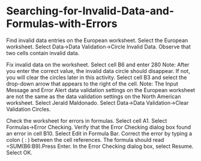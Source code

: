 # Searching-for-Invalid-Data-and-Formulas-with-Errors
Find invalid data entries on the European worksheet.
    Select the European worksheet.
    Select Data→Data Validation→Circle Invalid Data.
    Observe that two cells contain invalid data.

Fix invalid data on the worksheet.
    Select cell B6 and enter 280
    Note: After you enter the correct value, the invalid data circle should disappear. If not, you will clear the circles later in this activity.
    Select cell B3 and select the drop-down arrow that appears to the right of the cell.
    Note: The Input Message and Error Alert data validation settings on the European worksheet are not the same as the data validation settings on the North American worksheet.
    Select Jerald Maldonado.
    Select Data→Data Validation→Clear Validation Circles.

Check the worksheet for errors in formulas.
    Select cell A1.
    Select Formulas→Error Checking.
    Verify that the Error Checking dialog box found an error in cell B10.
    Select Edit in Formula Bar.
    Correct the error by typing a colon ( : ) between the cell references. The formula should read =SUM(B6:B9).Press Enter.
    In the Error Checking dialog box, select Resume.
    Select OK.
